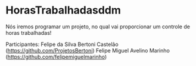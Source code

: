 # HorasTrabalhadasddm

Nós iremos programar um projeto, no qual vai proporcionar um controle de horas trabalhadas!

Participantes: 
              Felipe da Silva Bertoni Castelão
              (https://github.com/ProjetosBertoni)
              Felipe Miguel Avelino Marinho 
              (https://github.com/felipemiguelmarinho)
              
